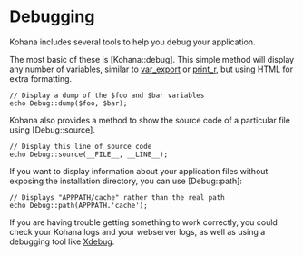 # Debugging

Kohana includes several tools to help you debug your application.

The most basic of these is [Kohana::debug]. This simple method will display any number of variables, similar to [var_export](http://php.net/var_export) or [print_r](http://php.net/print_r), but using HTML for extra formatting.

    // Display a dump of the $foo and $bar variables
    echo Debug::dump($foo, $bar);

Kohana also provides a method to show the source code of a particular file using [Debug::source].

    // Display this line of source code
    echo Debug::source(__FILE__, __LINE__);

If you want to display information about your application files without exposing the installation directory, you can use [Debug::path]:

    // Displays "APPPATH/cache" rather than the real path
    echo Debug::path(APPPATH.'cache');

If you are having trouble getting something to work correctly, you could check your Kohana logs and your webserver logs, as well as using a debugging tool like [Xdebug](http://www.xdebug.org/).